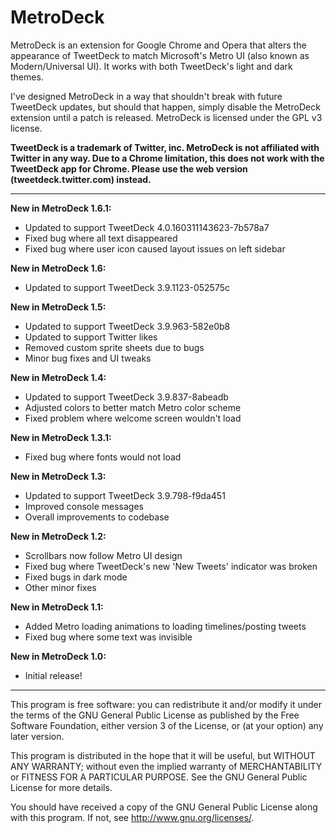 MetroDeck
================

MetroDeck is an extension for Google Chrome and Opera that alters the appearance of TweetDeck to match Microsoft's Metro UI (also known as Modern/Universal UI). It works with both TweetDeck's light and dark themes.

I've designed MetroDeck in a way that shouldn't break with future TweetDeck updates, but should that happen, simply disable the MetroDeck extension until a patch is released. MetroDeck is licensed under the GPL v3 license.

__TweetDeck is a trademark of Twitter, inc. MetroDeck is not affiliated with Twitter in any way. Due to a Chrome limitation, this does not work with the TweetDeck app for Chrome. Please use the web version (tweetdeck.twitter.com) instead.__

---------------------------------------------------------
__New in MetroDeck 1.6.1:__
* Updated to support TweetDeck 4.0.160311143623-7b578a7
* Fixed bug where all text disappeared
* Fixed bug where user icon caused layout issues on left sidebar

__New in MetroDeck 1.6:__
* Updated to support TweetDeck 3.9.1123-052575c

__New in MetroDeck 1.5:__
* Updated to support TweetDeck 3.9.963-582e0b8
* Updated to support Twitter likes
* Removed custom sprite sheets due to bugs
* Minor bug fixes and UI tweaks

__New in MetroDeck 1.4:__
* Updated to support TweetDeck 3.9.837-8abeadb
* Adjusted colors to better match Metro color scheme
* Fixed problem where welcome screen wouldn't load

__New in MetroDeck 1.3.1:__
* Fixed bug where fonts would not load

__New in MetroDeck 1.3:__
* Updated to support TweetDeck 3.9.798-f9da451
* Improved console messages
* Overall improvements to codebase

__New in MetroDeck 1.2:__
* Scrollbars now follow Metro UI design
* Fixed bug where TweetDeck's new 'New Tweets' indicator was broken
* Fixed bugs in dark mode
* Other minor fixes

__New in MetroDeck 1.1:__
* Added Metro loading animations to loading timelines/posting tweets
* Fixed bug where some text was invisible

__New in MetroDeck 1.0:__
* Initial release!

---------------------------------------------------------

This program is free software: you can redistribute it and/or modify
it under the terms of the GNU General Public License as published by
the Free Software Foundation, either version 3 of the License, or
(at your option) any later version.

This program is distributed in the hope that it will be useful,
but WITHOUT ANY WARRANTY; without even the implied warranty of
MERCHANTABILITY or FITNESS FOR A PARTICULAR PURPOSE.  See the
GNU General Public License for more details.

You should have received a copy of the GNU General Public License
along with this program.  If not, see <http://www.gnu.org/licenses/>.
